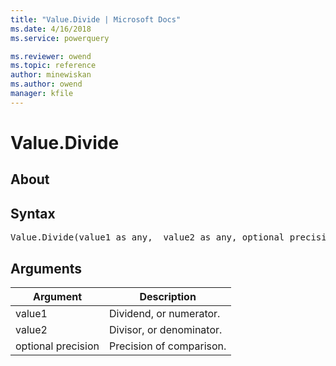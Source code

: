 ```yaml
---
title: "Value.Divide | Microsoft Docs"
ms.date: 4/16/2018
ms.service: powerquery

ms.reviewer: owend
ms.topic: reference
author: minewiskan
ms.author: owend
manager: kfile
---
```

# Value.Divide

  
## About  
  
## Syntax

<pre>
Value.Divide(value1 as any,  value2 as any, optional precision as nullable number) as any  
</pre> 
  
## Arguments  
  
|Argument|Description|  
|------------|---------------|  
|value1|Dividend, or numerator.|  
|value2|Divisor, or denominator.|  
|optional precision|Precision of comparison.|  
  

